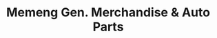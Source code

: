 ---
title: "Memeng Gen. Merchandise & Auto Parts"
url: /quezon-city/memeng-gen-merchandise-und-auto-parts/
shop: Autoteile
---